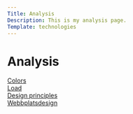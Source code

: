 ```yaml
---
Title: Analysis
Description: This is my analysis page.
Template: technologies
---
```


Analysis
==========================


<div class="tech-box large">
<a href="analysis/01_colors">Colors
</a>
</div>

<div class="tech-box stubby">
<a href="analysis/02_load">Load
</a>
</div>

<div class="tech-box stubby">
<a href="analysis/03_design_principles">Design principles
</div>

<div class="tech-box large">
<a href="analysis/10_webbplatsdesign">Webbplatsdesign
</div>
